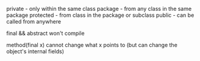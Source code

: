 private - only within the same class
package - from any class in the same package
protected - from class in the package or subclass
public - can be called from anywhere

final && abstract won't compile

method(final x) cannot change what x points to (but can change the object's internal fields)